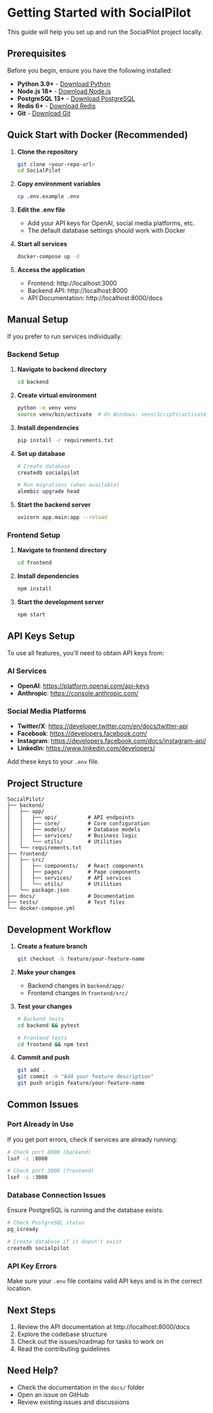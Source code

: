# Getting Started with SocialPilot

This guide will help you set up and run the SocialPilot project locally.

## Prerequisites

Before you begin, ensure you have the following installed:

- **Python 3.9+** - [Download Python](https://www.python.org/downloads/)
- **Node.js 18+** - [Download Node.js](https://nodejs.org/en/download/)
- **PostgreSQL 13+** - [Download PostgreSQL](https://www.postgresql.org/download/)
- **Redis 6+** - [Download Redis](https://redis.io/download)
- **Git** - [Download Git](https://git-scm.com/downloads)

## Quick Start with Docker (Recommended)

1. **Clone the repository**
   ```bash
   git clone <your-repo-url>
   cd SocialPilot
   ```

2. **Copy environment variables**
   ```bash
   cp .env.example .env
   ```

3. **Edit the .env file**
   - Add your API keys for OpenAI, social media platforms, etc.
   - The default database settings should work with Docker

4. **Start all services**
   ```bash
   docker-compose up -d
   ```

5. **Access the application**
   - Frontend: http://localhost:3000
   - Backend API: http://localhost:8000
   - API Documentation: http://localhost:8000/docs

## Manual Setup

If you prefer to run services individually:

### Backend Setup

1. **Navigate to backend directory**
   ```bash
   cd backend
   ```

2. **Create virtual environment**
   ```bash
   python -m venv venv
   source venv/bin/activate  # On Windows: venv\Scripts\activate
   ```

3. **Install dependencies**
   ```bash
   pip install -r requirements.txt
   ```

4. **Set up database**
   ```bash
   # Create database
   createdb socialpilot
   
   # Run migrations (when available)
   alembic upgrade head
   ```

5. **Start the backend server**
   ```bash
   uvicorn app.main:app --reload
   ```

### Frontend Setup

1. **Navigate to frontend directory**
   ```bash
   cd frontend
   ```

2. **Install dependencies**
   ```bash
   npm install
   ```

3. **Start the development server**
   ```bash
   npm start
   ```

## API Keys Setup

To use all features, you'll need to obtain API keys from:

### AI Services
- **OpenAI**: https://platform.openai.com/api-keys
- **Anthropic**: https://console.anthropic.com/

### Social Media Platforms
- **Twitter/X**: https://developer.twitter.com/en/docs/twitter-api
- **Facebook**: https://developers.facebook.com/
- **Instagram**: https://developers.facebook.com/docs/instagram-api/
- **LinkedIn**: https://www.linkedin.com/developers/

Add these keys to your `.env` file.

## Project Structure

```
SocialPilot/
├── backend/
│   ├── app/
│   │   ├── api/          # API endpoints
│   │   ├── core/         # Core configuration
│   │   ├── models/       # Database models
│   │   ├── services/     # Business logic
│   │   └── utils/        # Utilities
│   └── requirements.txt
├── frontend/
│   ├── src/
│   │   ├── components/   # React components
│   │   ├── pages/        # Page components
│   │   ├── services/     # API services
│   │   └── utils/        # Utilities
│   └── package.json
├── docs/                 # Documentation
├── tests/                # Test files
└── docker-compose.yml
```

## Development Workflow

1. **Create a feature branch**
   ```bash
   git checkout -b feature/your-feature-name
   ```

2. **Make your changes**
   - Backend changes in `backend/app/`
   - Frontend changes in `frontend/src/`

3. **Test your changes**
   ```bash
   # Backend tests
   cd backend && pytest
   
   # Frontend tests
   cd frontend && npm test
   ```

4. **Commit and push**
   ```bash
   git add .
   git commit -m "Add your feature description"
   git push origin feature/your-feature-name
   ```

## Common Issues

### Port Already in Use
If you get port errors, check if services are already running:
```bash
# Check port 8000 (backend)
lsof -i :8000

# Check port 3000 (frontend)
lsof -i :3000
```

### Database Connection Issues
Ensure PostgreSQL is running and the database exists:
```bash
# Check PostgreSQL status
pg_isready

# Create database if it doesn't exist
createdb socialpilot
```

### API Key Errors
Make sure your `.env` file contains valid API keys and is in the correct location.

## Next Steps

1. Review the API documentation at http://localhost:8000/docs
2. Explore the codebase structure
3. Check out the issues/roadmap for tasks to work on
4. Read the contributing guidelines

## Need Help?

- Check the documentation in the `docs/` folder
- Open an issue on GitHub
- Review existing issues and discussions
